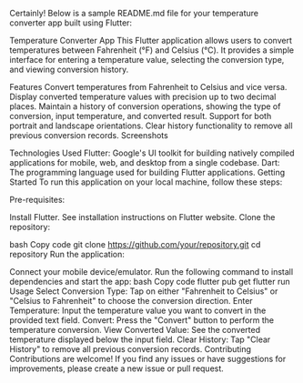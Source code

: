 
Certainly! Below is a sample README.md file for your temperature converter app built using Flutter:

Temperature Converter App
This Flutter application allows users to convert temperatures between Fahrenheit (°F) and Celsius (°C). It provides a simple interface for entering a temperature value, selecting the conversion type, and viewing conversion history.

Features
Convert temperatures from Fahrenheit to Celsius and vice versa.
Display converted temperature values with precision up to two decimal places.
Maintain a history of conversion operations, showing the type of conversion, input temperature, and converted result.
Support for both portrait and landscape orientations.
Clear history functionality to remove all previous conversion records.
Screenshots

Technologies Used
Flutter: Google's UI toolkit for building natively compiled applications for mobile, web, and desktop from a single codebase.
Dart: The programming language used for building Flutter applications.
Getting Started
To run this application on your local machine, follow these steps:

Pre-requisites:

Install Flutter. See installation instructions on Flutter website.
Clone the repository:

bash
Copy code
git clone https://github.com/your/repository.git
cd repository
Run the application:

Connect your mobile device/emulator.
Run the following command to install dependencies and start the app:
bash
Copy code
flutter pub get
flutter run
Usage
Select Conversion Type: Tap on either "Fahrenheit to Celsius" or "Celsius to Fahrenheit" to choose the conversion direction.
Enter Temperature: Input the temperature value you want to convert in the provided text field.
Convert: Press the "Convert" button to perform the temperature conversion.
View Converted Value: See the converted temperature displayed below the input field.
Clear History: Tap "Clear History" to remove all previous conversion records.
Contributing
Contributions are welcome! If you find any issues or have suggestions for improvements, please create a new issue or pull request.




